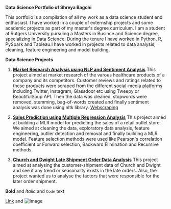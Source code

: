**Data Science Portfolio of Shreya Bagchi**

This portfolio is a compilation of all my work as a data science student and enthusiast. I have worked in a couple of externship projects and some academic projects as part of my master's degree curriculum. I am a student at Rutgers University pursuing a Masters in Busince and Science degree, specializing in Data Science. During the tenure I have worked in Python, R, PySpark and Tableau.I have worked in projects related to data analysis, cleaning, feature engineering and model building.


**Data Science Projects**

1. [**Market Research Analysis using NLP and Sentiment Analysis**](https://github.com/shreyabagchi/NLP-Code)
   This project aimed at market research of the varous healthcare products of a company and its competitors. Customer reviews and ratings related to these products were scraped from the different social-media platforms including Twitter, Instagram, Glassdoor etc using Tweepy or BeautifulSoup API. Then the data was cleaned, stopwords were removed, stemming, bag-of-words  created and finally sentiment analysis was done using nltk library.
[Webscraping]()


2. [**Sales Prediction using Multiple Regression Analysis**](https://github.com/shreyabagchi/Outlet-Sales-Prediction--MLR)
    This project aimed at building a MLR model for predicting the sales of a retail outlet store. We aimed at cleaning the data, exploratory data analysis, feature engineering, outlier detection and removal and finally building a MLR model. Feature selection methods were used like Pearson's correlation coefficient or Forward selection, Backward Elimination and Recursive methods.


3. [**Church and Dwight Late Shipment Order Data Analysis**]()
    This project aimed at analysing the customer-shipment data of Church and Dwight and see if any trend or seasonality exists in the late orders. Also, the project wanted us to analyse the factors that were responsible for the later order shipment.





**Bold** and _Italic_ and `Code` text

[Link](url) and ![Image](src)
```


